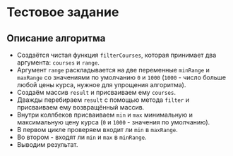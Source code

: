# Тестовое задание

## Описание алгоритма

- Создаётся чистая функция `filterCourses`, которая принимает два аргумента: `courses` и `range`.
- Аргумент `range` раскладывается на две переменные `minRange` и `maxRange` со значениями по умолчанию `0` и `1000` (`1000` - число больше любой цены курса, нужное для упрощения алгоритма).
- Создаём массив `result` и присваиваем ему `courses`.
- Дважды перебираем `result` с помощью метода `filter` и присваиваем ему возвращённый массив.
- Внутри коллбеков присваиваем `min` и `max` минимальную и максимальную цену курса (`0` и `1000` - значения по умолчанию).
- В первом цикле проверяем входит ли `min` в `maxRange`.
- Во втором - входят ли `min` и `max` в `minRange`.
- Выводим результат.
